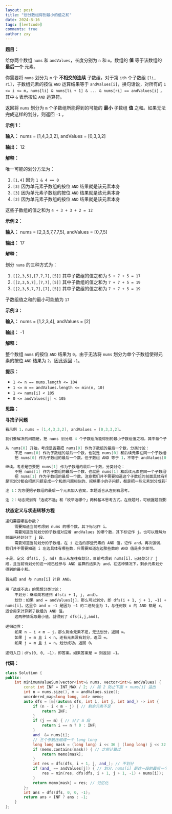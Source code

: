 ```yaml
---
layout: post
title: "划分数组得到最小的值之和"
date: 2024-8-16
tags: [leetcode]
comments: true
author: zxy
---
```


**题目：**

给你两个数组 `nums` 和 `andValues`，长度分别为 `n` 和 `m`。数组的 **值** 等于该数组的 **最后一个** 元素。

你需要将 `nums` 划分为 `m` 个 **不相交的连续** 子数组，对于第 `ith` 个子数组 `[li, ri]`，子数组元素的按位 `AND` 运算结果等于 `andValues[i]`，换句话说，对所有的 `1 <= i <= m`，`nums[li] & nums[li + 1] & ... & nums[ri] == andValues[i]` ，其中 `&` 表示按位 `AND` 运算符。

返回将 `nums` 划分为 `m` 个子数组所能得到的可能的 **最小** 子数组 **值** 之和。如果无法完成这样的划分，则返回 `-1` 。

**示例 1：**

**输入：** nums = [1,4,3,3,2], andValues = [0,3,3,2]

**输出：** 12

**解释：**

唯一可能的划分方法为：

1. `[1,4]` 因为 `1 & 4 == 0`
2. `[3]` 因为单元素子数组的按位 `AND` 结果就是该元素本身
3. `[3]` 因为单元素子数组的按位 `AND` 结果就是该元素本身
4. `[2]` 因为单元素子数组的按位 `AND` 结果就是该元素本身

这些子数组的值之和为 `4 + 3 + 3 + 2 = 12`

**示例 2：**

**输入：** nums = [2,3,5,7,7,7,5], andValues = [0,7,5]

**输出：** 17

**解释：**

划分 `nums` 的三种方式为：

1. `[[2,3,5],[7,7,7],[5]]` 其中子数组的值之和为 `5 + 7 + 5 = 17`
2. `[[2,3,5,7],[7,7],[5]]` 其中子数组的值之和为 `7 + 7 + 5 = 19`
3. `[[2,3,5,7,7],[7],[5]]` 其中子数组的值之和为 `7 + 7 + 5 = 19`

子数组值之和的最小可能值为 `17`

**示例 3：**

**输入：** nums = [1,2,3,4], andValues = [2]

**输出：** -1

**解释：**

整个数组 `nums` 的按位 `AND` 结果为 `0`。由于无法将 `nums` 划分为单个子数组使得元素的按位 `AND` 结果为 `2`，因此返回 `-1`。

**提示：**

- `1 <= n == nums.length <= 104`
- `1 <= m == andValues.length <= min(n, 10)`
- `1 <= nums[i] < 105`
- `0 <= andValues[j] < 105`

**思路：**

**寻找子问题**

```cpp
看示例 1，nums = [1,4,3,3,2], andValues = [0,3,3,2]。

我们要解决的问题是，把 nums 划分成 4 个子数组所能得到的最小子数组值之和，其中每个子数组的 AND 值与 andValues 中的值一一对应。

从 nums[0] 开始。考虑是否要把 nums[0] 作为子数组的最后一个数，分类讨论：
	不把 nums[0] 作为子数组的最后一个数，也就是 nums[0] 和后续元素在同一个子数组中，那么接下来需要解决的问题为：把 [4,3,3,2] 划分成 4 个子数组，且第一个子数组与 nums[0] = 1 计算 AND 的值恰好等于 andValues[0] = 0，其余子数组的 AND 值分别等于 3, 3, 2，在满足该条件的情况下，所能得到的最小子数组值之和。
	把 nums[0] 作为子数组的最后一个数，但子数组 AND 等于 1，不等于 andValues[0] = 0，不符合题目要求，无法划分。

继续。考虑是否要把 nums[1] 作为子数组的最后一个数，分类讨论：
	不把 nums[1] 作为子数组的最后一个数，也就是 nums[1] 和后续元素在同一个子数组中，那么接下来需要解决的问题为：把 [3,3,2] 划分成 4 个子数组，且第一个子数组与 nums[0] & nums[1] 计算 AND 的值恰好等于 andValues[0] = 0，其余子数组的 AND 值分别等于 3, 3, 2，在满足该条件的情况下，所能得到的最小子数组值之和。注意剩余元素只有 3 个，没法分成 4 个子数组。
	把 nums[1] 作为子数组的最后一个数，注意我们并不需要知道这个子数组的前面具体有哪些数，只需要知道前面的元素的 AND 值等于 1。由于 nums[0] & nums[1] = 1 & 4 = 0 = andValues[0]，符合题目要求，可以划分。接下来需要解决的问题为：把 [3, 3, 2] 划分成 3 个子数组，子数组的 AND 值分别等于 3, 3, 2，在满足该条件的情况下，所能得到的最小子数组值之和。
是否划分都会把原问题变成一个和原问题相似的、规模更小的子问题，都是把一些元素划分成若干段，且每一段的 AND 值与 andValues 中的元素匹配。这可以用递归解决。

注 1：为方便把子数组的最后一个元素加入答案，本题适合从左到右思考。

注 2：动态规划有「选或不选」和「枚举选哪个」两种基本思考方式。在做题时，可根据题目要求，选择适合题目的一种来思考。本题用到的是「选或不选」。
```

**状态定义与状态转移方程**

```
递归需要哪些参数？
	需要知道当前考虑到 nums 的哪个数，其下标记作 i。
	需要知道当前划分的子数组对应着 andValues 的哪个数，其下标记作 j。也可以理解为前面已经划分了 j 段。
	需要知道当前划分的子数组，在 i 左边的那些元素的 AND 值，记作 and。再次强调，我们并不需要知道 i 左边具体有哪些数，只需要知道左边那些数的 AND 值是多少即可。

于是，定义 dfs(i, j, nd) 表示从左往右划分，目前考虑到 nums[i]，已经划分了 j 段，且当前待划分的这一段已经参与 AND 运算的结果为 and，在这种情况下，剩余元素划分得到的最小和。

首先把 and 与 nums[i] 计算 AND。

用「选或不选」的思想分类讨论：
	不划分：继续向右递归 dfs(i + 1, j, and)。
	划分：如果 and = andValues[j]，那么可以划分，即 dfs(i + 1, j + 1, −1) + nums[i]。这里令 and = −1 是因为 −1 的二进制全为 1，与任何数 x 的 AND 都是 x，适合用来计算新子数组的 AND 值。
	这两种情况取最小值，就得到了 dfs(i,j,and)。

递归边界：
	如果 n − i < m − j，那么剩余元素不足，无法划分，返回 ∞。
	如果 j = m 且 i < n，还有元素没有划分，返回 ∞。
	如果 j = m 且 i = n，划分成功，返回 0。

递归入口：dfs(0, 0, −1)，即答案。如果答案是 ∞ 则返回 −1。
```

**代码：**

```cpp
class Solution {
public:
    int minimumValueSum(vector<int>& nums, vector<int>& andValues) {
        const int INF = INT_MAX / 2; // 除 2 防止下面 + nums[i] 溢出
        int n = nums.size(), m = andValues.size();
        unordered_map<long long, int> memo;
        auto dfs = [&](auto&& dfs, int i, int j, int and_) -> int {
            if (n - i < m - j) { // 剩余元素不足
                return INF;
            }
            if (j == m) { // 分了 m 段
                return i == n ? 0 : INF;
            }
            and_ &= nums[i];
            // 三个参数压缩成一个 long long
            long long mask = (long long) i << 36 | (long long) j << 32 | and_;
            if (memo.contains(mask)) { // 之前计算过
                return memo[mask];
            }
            int res = dfs(dfs, i + 1, j, and_); // 不划分
            if (and_ == andValues[j]) { // 划分，nums[i] 是这一段的最后一个数
                res = min(res, dfs(dfs, i + 1, j + 1, -1) + nums[i]);
            }
            return memo[mask] = res; // 记忆化
        };
        int ans = dfs(dfs, 0, 0, -1);
        return ans < INF ? ans : -1;
    }
};
```













